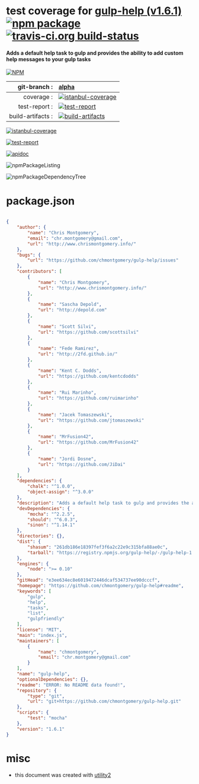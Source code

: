 # test coverage for  [gulp-help (v1.6.1)](https://github.com/chmontgomery/gulp-help#readme)  [![npm package](https://img.shields.io/npm/v/npmtest-gulp-help.svg?style=flat-square)](https://www.npmjs.org/package/npmtest-gulp-help) [![travis-ci.org build-status](https://api.travis-ci.org/npmtest/node-npmtest-gulp-help.svg)](https://travis-ci.org/npmtest/node-npmtest-gulp-help)
#### Adds a default help task to gulp and provides the ability to add custom help messages to your gulp tasks

[![NPM](https://nodei.co/npm/gulp-help.png?downloads=true)](https://www.npmjs.com/package/gulp-help)

| git-branch : | [alpha](https://github.com/npmtest/node-npmtest-gulp-help/tree/alpha)|
|--:|:--|
| coverage : | [![istanbul-coverage](https://npmtest.github.io/node-npmtest-gulp-help/build/coverage.badge.svg)](https://npmtest.github.io/node-npmtest-gulp-help/build/coverage.html/index.html)|
| test-report : | [![test-report](https://npmtest.github.io/node-npmtest-gulp-help/build/test-report.badge.svg)](https://npmtest.github.io/node-npmtest-gulp-help/build/test-report.html)|
| build-artifacts : | [![build-artifacts](https://npmtest.github.io/node-npmtest-gulp-help/glyphicons_144_folder_open.png)](https://github.com/npmtest/node-npmtest-gulp-help/tree/gh-pages/build)|

[![istanbul-coverage](https://npmtest.github.io/node-npmtest-gulp-help/build/screenCapture.buildCustomOrg.browser.coverage.html.png)](https://npmtest.github.io/node-npmtest-gulp-help/build/coverage.html/index.html)

[![test-report](https://npmtest.github.io/node-npmtest-gulp-help/build/screenCapture.buildCustomOrg.browser.%252Fhome%252Ftravis%252Fbuild%252Fnpmtest%252Fnode-npmtest-gulp-help%252Ftmp%252Fbuild%252Ftest-report.html.png)](https://npmtest.github.io/node-npmtest-gulp-help/build/test-report.html)

[![apidoc](https://npmdoc.github.io/node-npmdoc-gulp-help/build/screenCapture.buildApidoc.browser.%252Fhome%252Ftravis%252Fbuild%252Fnpmdoc%252Fnode-npmdoc-gulp-help%252Ftmp%252Fbuild%252Fapidoc.html.png)](https://npmdoc.github.io/node-npmdoc-gulp-help/build/apidoc.html)

![npmPackageListing](https://npmtest.github.io/node-npmtest-gulp-help/build/screenCapture.npmPackageListing.svg)

![npmPackageDependencyTree](https://npmtest.github.io/node-npmtest-gulp-help/build/screenCapture.npmPackageDependencyTree.svg)



# package.json

```json

{
    "author": {
        "name": "Chris Montgomery",
        "email": "chr.montgomery@gmail.com",
        "url": "http://www.chrismontgomery.info/"
    },
    "bugs": {
        "url": "https://github.com/chmontgomery/gulp-help/issues"
    },
    "contributors": [
        {
            "name": "Chris Montgomery",
            "url": "http://www.chrismontgomery.info/"
        },
        {
            "name": "Sascha Depold",
            "url": "http://depold.com"
        },
        {
            "name": "Scott Silvi",
            "url": "https://github.com/scottsilvi"
        },
        {
            "name": "Fede Ramirez",
            "url": "http://2fd.github.io/"
        },
        {
            "name": "Kent C. Dodds",
            "url": "https://github.com/kentcdodds"
        },
        {
            "name": "Rui Marinho",
            "url": "https://github.com/ruimarinho"
        },
        {
            "name": "Jacek Tomaszewski",
            "url": "https://github.com/jtomaszewski"
        },
        {
            "name": "MrFusion42",
            "url": "https://github.com/MrFusion42"
        },
        {
            "name": "Jordi Dosne",
            "url": "https://github.com/JiDai"
        }
    ],
    "dependencies": {
        "chalk": "^1.0.0",
        "object-assign": "^3.0.0"
    },
    "description": "Adds a default help task to gulp and provides the ability to add custom help messages to your gulp tasks",
    "devDependencies": {
        "mocha": "^2.2.5",
        "should": "^6.0.3",
        "sinon": "^1.14.1"
    },
    "directories": {},
    "dist": {
        "shasum": "261db186e18397fef3f6a2c22e9c315bfa88ae0c",
        "tarball": "https://registry.npmjs.org/gulp-help/-/gulp-help-1.6.1.tgz"
    },
    "engines": {
        "node": ">= 0.10"
    },
    "gitHead": "e3ee634ec8e6019472446dcaf534737ee90dcccf",
    "homepage": "https://github.com/chmontgomery/gulp-help#readme",
    "keywords": [
        "gulp",
        "help",
        "tasks",
        "list",
        "gulpfriendly"
    ],
    "license": "MIT",
    "main": "index.js",
    "maintainers": [
        {
            "name": "chmontgomery",
            "email": "chr.montgomery@gmail.com"
        }
    ],
    "name": "gulp-help",
    "optionalDependencies": {},
    "readme": "ERROR: No README data found!",
    "repository": {
        "type": "git",
        "url": "git+https://github.com/chmontgomery/gulp-help.git"
    },
    "scripts": {
        "test": "mocha"
    },
    "version": "1.6.1"
}
```



# misc
- this document was created with [utility2](https://github.com/kaizhu256/node-utility2)
